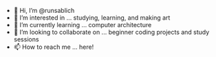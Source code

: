 - 👋 Hi, I’m @runsablich
- 👀 I’m interested in ... studying, learning, and making art
- 🌱 I’m currently learning ... computer architecture
- 💞️ I’m looking to collaborate on ... beginner coding projects and study sessions
- 📫 How to reach me ... here!

<!---
runsablich/runsablich is a ✨ special ✨ repository because its `README.md` (this file) appears on your GitHub profile.
You can click the Preview link to take a look at your changes.
--->
